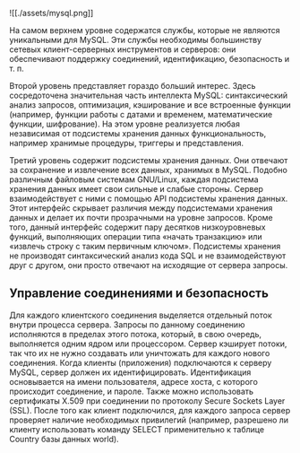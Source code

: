 ![[./assets/mysql.png]]

На самом верхнем уровне содержатся службы, которые не являются уникальными для MySQL. Эти службы необходимы большинству сетевых клиент-серверных инструментов и серверов: они обеспечивают поддержку соединений, идентификацию, безопасность и т. п.

Второй уровень представляет гораздо больший интерес. Здесь сосредоточена значительная часть интеллекта MySQL: синтаксический анализ запросов, оптимизация, кэширование и все встроенные функции (например, функции работы с датами и временем, математические функции, шифрование). На этом уровне реализуется любая независимая от подсистемы хранения данных функциональность, например хранимые процедуры, триггеры и представления.

Третий уровень содержит подсистемы хранения данных. Они отвечают за сохранение и извлечение всех данных, хранимых в MySQL. Подобно различным файловым системам GNU/Linux, каждая подсистема хранения данных имеет свои сильные и слабые стороны. Сервер взаимодействует с ними с помощью API подсистемы хранения данных. Этот интерфейс скрывает различия между подсистемами хранения данных и делает их почти прозрачными на уровне запросов. Кроме того, данный интерфейс содержит пару десятков низкоуровневых функций, выполняющих операции типа «начать транзакцию» или «извлечь строку с таким первичным ключом». Подсистемы хранения не производят синтаксический анализ кода SQL и не взаимодействуют друг с другом, они просто отвечают на исходящие от сервера запросы.

## Управление соединениями и безопасность

Для каждого клиентского соединения выделяется отдельный поток внутри процесса сервера. Запросы по данному соединению исполняются в пределах этого потока, который, в свою очередь, выполняется одним ядром или процессором. Сервер кэширует потоки, так что их не нужно создавать или уничтожать для каждого нового соединения. Когда клиенты (приложения) подключаются к серверу MySQL, сервер должен их идентифицировать. Идентификация основывается на имени пользователя, адресе хоста, с которого происходит соединение, и пароле. Также можно использовать сертификаты X.509 при соединении по протоколу Secure Sockets Layer (SSL). После того как клиент подключился, для каждого запроса сервер проверяет наличие необходимых привилегий (например, разрешено ли клиенту использовать команду SELECT применительно к таблице Country базы данных world).